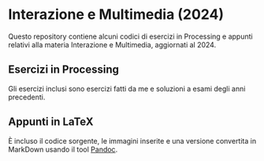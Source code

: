# Interazione e Multimedia (2024)
Questo repository contiene alcuni codici di esercizi in Processing e appunti relativi alla materia Interazione e Multimedia, aggiornati al 2024.

## Esercizi in Processing
Gli esercizi inclusi sono esercizi fatti da me e soluzioni a esami degli anni precedenti.

## Appunti in LaTeX
È incluso il codice sorgente, le immagini inserite e una versione convertita in MarkDown usando il tool [Pandoc](https://pandoc.org/try/).
